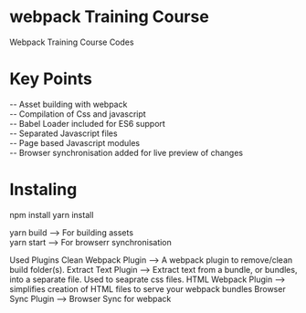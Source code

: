 # webpack Training Course
Webpack Training Course Codes

# Key Points
-- Asset building with webpack <br/>
-- Compilation of Css and javascript <br/>
-- Babel Loader included for ES6 support <br/>
-- Separated Javascript files <br/>
-- Page based Javascript modules <br/>
-- Browser synchronisation added for live preview of changes <br/>

# Instaling
npm install
yarn install

yarn build --> For building assets <br/>
yarn start --> For browserr synchronisation

Used Plugins
Clean Webpack Plugin --> A webpack plugin to remove/clean build folder(s).
Extract Text Plugin --> Extract text from a bundle, or bundles, into a separate file. Used to seaprate css files.
HTML Webpack Plugin --> simplifies creation of HTML files to serve your webpack bundles
Browser Sync Plugin --> Browser Sync for webpack
